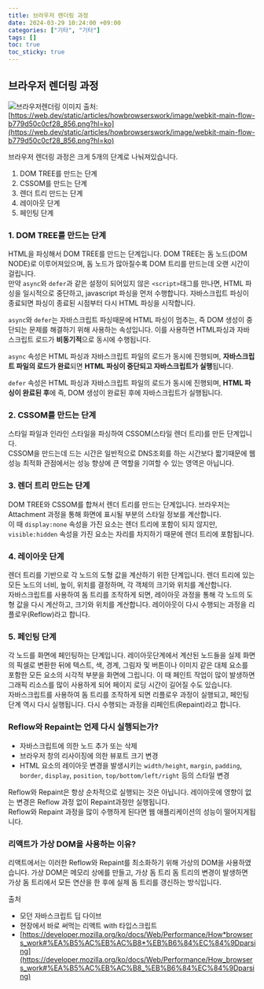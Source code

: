 ```yaml
---
title: 브라우저 렌더링 과정
date: 2024-03-29 10:24:00 +09:00
categories: ["기타", "기타"]
tags: []
toc: true
toc_sticky: true
---
```


## 브라우저 렌더링 과정

![브라우저렌더링](https://github.com/hyemin12/hyemin12.github.io/assets/66300732/af17172e-5675-4bc9-8311-48ce5240eff2)
이미지 출처: [https://web.dev/static/articles/howbrowserswork/image/webkit-main-flow-b779d50c0cf28_856.png?hl=ko](https://web.dev/static/articles/howbrowserswork/image/webkit-main-flow-b779d50c0cf28_856.png?hl=ko)

브라우저 렌더링 과정은 크게 5개의 단계로 나눠져있습니다.

1. DOM TREE를 만드는 단계
2. CSSOM를 만드는 단계
3. 렌더 트리 만드는 단계
4. 레이아웃 단계
5. 페인팅 단계

### 1. DOM TREE를 만드는 단계

HTML을 파싱해서 DOM TREE를 만드는 단계입니다. DOM TREE는 돔 노드(DOM NODE)로 이루어져있으며, 돔 노드가 많아질수록 DOM 트리를 만드는데 오랜 시간이 걸립니다.  
만약 `async`와 `defer`과 같은 설정이 되어있지 않은 `<script>`태그를 만나면, HTML 파싱을 일시적으로 중단하고, javascript 파싱을 먼저 수행합니다. 자바스크립트 파싱이 종료되면 파싱이 종료된 시점부터 다시 HTML 파싱을 시작합니다.

`async`와 `defer`는 자바스크립트 파싱때문에 HTML 파싱이 멈추는, 즉 DOM 생성이 중단되는 문제를 해결하기 위해 사용하는 속성입니다. 이를 사용하면 HTML파싱과 자바스크립트 로드가 **비동기적**으로 동시에 수행됩니다.

`async` 속성은 HTML 파싱과 자바스크립트 파일의 로드가 동시에 진행되며, **자바스크립트 파일의 로드가 완료**되면 **HTML 파싱이 중단되고 자바스크립트가 실행**됩니다.

`defer` 속성은 HTML 파싱과 자바스크립트 파일의 로드가 동시에 진행되며, **HTML 파싱이 완료된 후**에 즉, DOM 생성이 완료된 후에 자바스크립트가 실행됩니다.

### 2. CSSOM를 만드는 단계

스타일 파일과 인라인 스타일을 파싱하여 CSSOM(스타일 렌더 트리)를 만든 단계입니다.  
CSSOM을 만드는데 드는 시간은 일반적으로 DNS조회를 하는 시간보다 짧기때문에 웹 성능 최적화 관점에서는 성능 향상에 큰 역할을 기여할 수 있는 영역은 아닙니다.

### 3. 렌더 트리 만드는 단계

DOM TREE와 CSSOM를 합쳐서 렌더 트리를 만드는 단계입니다. 브라우저는 Attachment 과정을 통해 화면에 표시될 부분의 스타일 정보를 계산합니다.  
이 때 `display:none` 속성을 가진 요소는 렌더 트리에 포함이 되지 않지만, `visible:hidden` 속성을 가진 요소는 자리를 차지하기 때문에 렌더 트리에 포함됩니다.

### 4. 레이아웃 단계

렌더 트리를 기반으로 각 노드의 도형 값을 계산하기 위한 단계입니다. 렌더 트리에 있는 모든 노드의 너비, 높이, 위치를 결정하며, 각 객체의 크기와 위치를 계산합니다.  
자바스크립트를 사용하여 돔 트리를 조작하게 되면, 레이아웃 과정을 통해 각 노드의 도형 값을 다시 계산하고, 크기와 위치를 계산합니다. 레이아웃이 다시 수행되는 과정을 리플로우(Reflow)라고 합니다.

### 5. 페인팅 단계

각 노드를 화면에 페인팅하는 단계입니다. 레이아웃단계에서 계산된 노드들을 실제 화면의 픽셀로 변환한 뒤에 텍스트, 색, 경계, 그림자 및 버튼이나 이미지 같은 대체 요소를 포함한 모든 요소의 시각적 부분을 화면에 그립니다. 이 때 페인트 작업이 많이 발생하면 그래픽 리소스를 많이 사용하게 되어 페이지 로딩 시간이 길어질 수도 있습니다.  
자바스크립트를 사용하여 돔 트리를 조작하게 되면 리플로우 과정이 실행되고, 페인팅 단계 역시 다시 실행됩니다. 다시 수행되는 과정을 리페인트(Repaint)라고 합니다.

### Reflow와 Repaint는 언제 다시 실행되는가?

- 자바스크립트에 의한 노드 추가 또는 삭제
- 브라우저 창의 리사이징에 의한 뷰포트 크기 변경
- HTML 요소의 레이아웃 변경을 발생시키는 `width/height`, `margin`, `padding`, `border`, `display`, `position`, `top/bottom/left/right` 등의 스타일 변경

Reflow와 Repaint은 항상 순차적으로 실행되는 것은 아닙니다. 레이아웃에 영향이 없는 변경은 Reflow 과정 없이 Repaint과정만 실행됩니다.  
Reflow와 Repaint 과정을 많이 수행하게 된다면 웹 애플리케이션의 성능이 떨어지게됩니다.

### 리액트가 가상 DOM을 사용하는 이유?

리액트에서는 이러한 Reflow와 Repaint를 최소화하기 위해 가상의 DOM을 사용하였습니다. 가상 DOM은 메모리 상에를 만들고, 가상 돔 트리 돔 트리의 변경이 발생하면 가상 돔 트리에서 모든 연산을 한 후에 실제 돔 트리를 갱신하는 방식입니다.

출처

- 모던 자바스크립트 딥 다이브
- 현장에서 바로 써먹는 리액트 with 타입스크립트
- [https://developer.mozilla.org/ko/docs/Web/Performance/How*browsers_work#%EA%B5%AC%EB%AC%B8*%EB%B6%84%EC%84%9Dparsing](https://developer.mozilla.org/ko/docs/Web/Performance/How_browsers_work#%EA%B5%AC%EB%AC%B8_%EB%B6%84%EC%84%9Dparsing)
